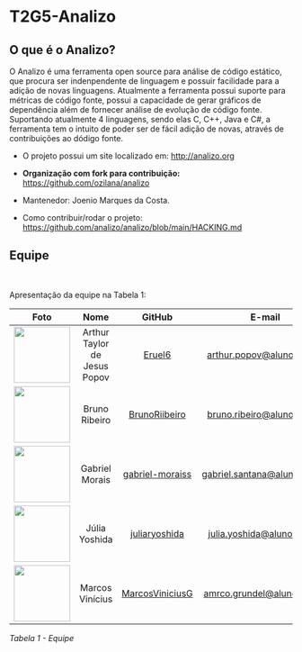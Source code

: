 # T2G5-Analizo

## O que é o Analizo?

O Analizo é uma ferramenta open source para análise de código estático, que procura ser indenpendente de linguagem e possuir facilidade para a adição de novas linguagens. Atualmente a ferramenta possui suporte para métricas de código fonte, possui a capacidade de gerar gráficos de dependência além de fornecer análise de evolução de código fonte. Suportando atualmente 4 linguagens, sendo elas C, C++, Java e C#, a ferramenta tem o intuito de poder ser de fácil adição de novas, através de contribuições ao dódigo fonte.

- O projeto possui um site localizado em: http://analizo.org

- **Organização com fork para contribuição:** https://github.com/ozilana/analizo

- Mantenedor: Joenio Marques da Costa.

- Como contribuir/rodar o projeto: https://github.com/analizo/analizo/blob/main/HACKING.md

  <div align="center"> 
<h2>Equipe</h2>
<br>

Apresentação da equipe na Tabela 1:

|Foto | Nome| GitHub| E-mail| 
|:-----:|:-----:|:-----:|:-----:|
| <img width='100'  src='/docs/assets/fotoEquipe/'> | Arthur Taylor de Jesus Popov | [Eruel6](https://github.com/Eruel6) | arthur.popov@aluno.unb.br |
| <img width='100'  src='/docs/assets/fotoEquipe/'> | Bruno Ribeiro | [BrunoRiibeiro](https://github.com/BrunoRiibeiro) | bruno.ribeiro@aluno.unb.br |
| <img width='100'  src='/docs/assets/fotoEquipe/'> | Gabriel Morais | [gabriel-moraiss](https://github.com/gabriel-moraiss) | gabriel.santana@aluno.unb.br 
| <img width='100'  src='/docs/assets/fotoEquipe/'> | Júlia Yoshida | [juliaryoshida](https://github.com/juliaryoshida) | julia.yoshida@aluno.unb.br |
| <img width='100'  src='/docs/assets/fotoEquipe/'> | Marcos Vinícius | [MarcosViniciusG](https://github.com/MarcosViniciusG)| amrco.grundel@aluno.unb.br |

*Tabela 1 - Equipe*

</div>
